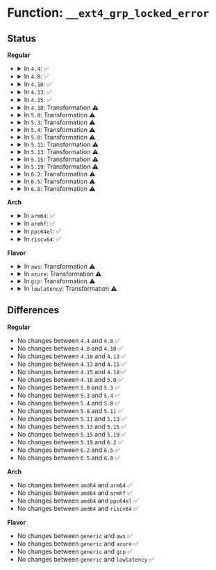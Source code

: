 # Function: <code>__ext4_grp_locked_error</code>

## Status
<b>Regular</b>
<ul>
<li>
<details>
<summary>In <code>4.4</code>: ✅</summary>

```c
void __ext4_grp_locked_error(const char *function, unsigned int line, struct super_block *sb, ext4_group_t grp, long unsigned int ino, ext4_fsblk_t block, const char *fmt, void (anon));
```

**Collision:** Unique Global

**Inline:** No

**Transformation:** False

**Instances:**

```
In fs/ext4/super.c (ffffffff812ba620)
Location: fs/ext4/super.c:660
Inline: False
Direct callers:
  - fs/ext4/mballoc.c:ext4_mb_free_metadata
  - fs/ext4/mballoc.c:ext4_mb_generate_buddy
  - fs/ext4/mballoc.c:mb_free_blocks
  - fs/ext4/mballoc.c:ext4_mb_complex_scan_group
  - fs/ext4/mballoc.c:ext4_mb_complex_scan_group
```
**Symbols:**

```
ffffffff812ba620-ffffffff812ba85f: __ext4_grp_locked_error (STB_GLOBAL)
```
</details>
</li>
<li>
<details>
<summary>In <code>4.8</code>: ✅</summary>

```c
void __ext4_grp_locked_error(const char *function, unsigned int line, struct super_block *sb, ext4_group_t grp, long unsigned int ino, ext4_fsblk_t block, const char *fmt, void (anon));
```

**Collision:** Unique Global

**Inline:** No

**Transformation:** False

**Instances:**

```
In fs/ext4/super.c (ffffffff812e9550)
Location: fs/ext4/super.c:689
Inline: False
Direct callers:
  - fs/ext4/mballoc.c:ext4_mb_free_metadata
  - fs/ext4/mballoc.c:ext4_mb_complex_scan_group
  - fs/ext4/mballoc.c:ext4_mb_complex_scan_group
  - fs/ext4/mballoc.c:mb_free_blocks
  - fs/ext4/mballoc.c:ext4_mb_generate_buddy
```
**Symbols:**

```
ffffffff812e9550-ffffffff812e978b: __ext4_grp_locked_error (STB_GLOBAL)
```
</details>
</li>
<li>
<details>
<summary>In <code>4.10</code>: ✅</summary>

```c
void __ext4_grp_locked_error(const char *function, unsigned int line, struct super_block *sb, ext4_group_t grp, long unsigned int ino, ext4_fsblk_t block, const char *fmt, void (anon));
```

**Collision:** Unique Global

**Inline:** No

**Transformation:** False

**Instances:**

```
In fs/ext4/super.c (ffffffff812ff2c0)
Location: fs/ext4/super.c:692
Inline: False
Direct callers:
  - fs/ext4/mballoc.c:ext4_mb_free_metadata
  - fs/ext4/mballoc.c:ext4_mb_complex_scan_group
  - fs/ext4/mballoc.c:ext4_mb_complex_scan_group
  - fs/ext4/mballoc.c:mb_free_blocks
  - fs/ext4/mballoc.c:ext4_mb_generate_buddy
```
**Symbols:**

```
ffffffff812ff2c0-ffffffff812ff4fb: __ext4_grp_locked_error (STB_GLOBAL)
```
</details>
</li>
<li>
<details>
<summary>In <code>4.13</code>: ✅</summary>

```c
void __ext4_grp_locked_error(const char *function, unsigned int line, struct super_block *sb, ext4_group_t grp, long unsigned int ino, ext4_fsblk_t block, const char *fmt, void (anon));
```

**Collision:** Unique Global

**Inline:** No

**Transformation:** False

**Instances:**

```
In fs/ext4/super.c (ffffffff81334090)
Location: fs/ext4/super.c:712
Inline: False
Direct callers:
  - fs/ext4/mballoc.c:ext4_mb_free_metadata
  - fs/ext4/mballoc.c:ext4_mb_complex_scan_group
  - fs/ext4/mballoc.c:ext4_mb_complex_scan_group
  - fs/ext4/mballoc.c:mb_free_blocks
  - fs/ext4/mballoc.c:ext4_mb_generate_buddy
```
**Symbols:**

```
ffffffff81334090-ffffffff813342e1: __ext4_grp_locked_error (STB_GLOBAL)
```
</details>
</li>
<li>
<details>
<summary>In <code>4.15</code>: ✅</summary>

```c
void __ext4_grp_locked_error(const char *function, unsigned int line, struct super_block *sb, ext4_group_t grp, long unsigned int ino, ext4_fsblk_t block, const char *fmt, void (anon));
```

**Collision:** Unique Global

**Inline:** No

**Transformation:** False

**Instances:**

```
In fs/ext4/super.c (ffffffff813585a0)
Location: fs/ext4/super.c:711
Inline: False
Direct callers:
  - fs/ext4/mballoc.c:ext4_mb_free_metadata
  - fs/ext4/mballoc.c:ext4_mb_complex_scan_group
  - fs/ext4/mballoc.c:ext4_mb_complex_scan_group
  - fs/ext4/mballoc.c:mb_free_blocks
  - fs/ext4/mballoc.c:ext4_mb_generate_buddy
```
**Symbols:**

```
ffffffff813585a0-ffffffff813587fe: __ext4_grp_locked_error (STB_GLOBAL)
```
</details>
</li>
<li>
<details>
<summary>In <code>4.18</code>: Transformation ⚠️</summary>

```c
void __ext4_grp_locked_error(const char *function, unsigned int line, struct super_block *sb, ext4_group_t grp, long unsigned int ino, ext4_fsblk_t block, const char *fmt, void (anon));
```

**Collision:** Unique Global

**Inline:** No

**Transformation:** True

**Instances:**

```
In fs/ext4/super.c (0)
Location: fs/ext4/super.c:717
Inline: False
Direct callers:
  - fs/ext4/mballoc.c:ext4_mb_free_metadata
  - fs/ext4/mballoc.c:ext4_mb_complex_scan_group
  - fs/ext4/mballoc.c:ext4_mb_complex_scan_group
  - fs/ext4/mballoc.c:mb_free_blocks
  - fs/ext4/mballoc.c:ext4_mb_generate_buddy
```
**Symbols:**

```
ffffffff8138bc7f-ffffffff8138bd13: __ext4_grp_locked_error.cold.143 (STB_LOCAL)
ffffffff81386ea0-ffffffff813870a1: __ext4_grp_locked_error (STB_GLOBAL)
```
</details>
</li>
<li>
<details>
<summary>In <code>5.0</code>: Transformation ⚠️</summary>

```c
void __ext4_grp_locked_error(const char *function, unsigned int line, struct super_block *sb, ext4_group_t grp, long unsigned int ino, ext4_fsblk_t block, const char *fmt, void (anon));
```

**Collision:** Unique Global

**Inline:** No

**Transformation:** True

**Instances:**

```
In fs/ext4/super.c (0)
Location: fs/ext4/super.c:759
Inline: False
Direct callers:
  - fs/ext4/mballoc.c:ext4_mb_free_metadata
  - fs/ext4/mballoc.c:ext4_mb_complex_scan_group
  - fs/ext4/mballoc.c:ext4_mb_complex_scan_group
  - fs/ext4/mballoc.c:mb_free_blocks
  - fs/ext4/mballoc.c:ext4_mb_generate_buddy
```
**Symbols:**

```
ffffffff813a47fe-ffffffff813a4892: __ext4_grp_locked_error.cold.147 (STB_LOCAL)
ffffffff8139f9b0-ffffffff8139fbb1: __ext4_grp_locked_error (STB_GLOBAL)
```
</details>
</li>
<li>
<details>
<summary>In <code>5.3</code>: Transformation ⚠️</summary>

```c
void __ext4_grp_locked_error(const char *function, unsigned int line, struct super_block *sb, ext4_group_t grp, long unsigned int ino, ext4_fsblk_t block, const char *fmt, void (anon));
```

**Collision:** Unique Global

**Inline:** No

**Transformation:** True

**Instances:**

```
In fs/ext4/super.c (0)
Location: fs/ext4/super.c:770
Inline: False
Direct callers:
  - fs/ext4/mballoc.c:ext4_mb_free_metadata
  - fs/ext4/mballoc.c:ext4_mb_complex_scan_group
  - fs/ext4/mballoc.c:ext4_mb_complex_scan_group
  - fs/ext4/mballoc.c:mb_free_blocks
  - fs/ext4/mballoc.c:ext4_mb_generate_buddy
```
**Symbols:**

```
ffffffff813ce9dc-ffffffff813cea71: __ext4_grp_locked_error.cold (STB_LOCAL)
ffffffff813c9cd0-ffffffff813c9eab: __ext4_grp_locked_error (STB_GLOBAL)
```
</details>
</li>
<li>
<details>
<summary>In <code>5.4</code>: Transformation ⚠️</summary>

```c
void __ext4_grp_locked_error(const char *function, unsigned int line, struct super_block *sb, ext4_group_t grp, long unsigned int ino, ext4_fsblk_t block, const char *fmt, void (anon));
```

**Collision:** Unique Global

**Inline:** No

**Transformation:** True

**Instances:**

```
In fs/ext4/super.c (0)
Location: fs/ext4/super.c:765
Inline: False
Direct callers:
  - fs/ext4/mballoc.c:ext4_mb_free_metadata
  - fs/ext4/mballoc.c:ext4_mb_complex_scan_group
  - fs/ext4/mballoc.c:ext4_mb_complex_scan_group
  - fs/ext4/mballoc.c:mb_free_blocks
  - fs/ext4/mballoc.c:ext4_mb_generate_buddy
```
**Symbols:**

```
ffffffff813e809b-ffffffff813e8130: __ext4_grp_locked_error.cold (STB_LOCAL)
ffffffff813e2fd0-ffffffff813e31ab: __ext4_grp_locked_error (STB_GLOBAL)
```
</details>
</li>
<li>
<details>
<summary>In <code>5.8</code>: Transformation ⚠️</summary>

```c
void __ext4_grp_locked_error(const char *function, unsigned int line, struct super_block *sb, ext4_group_t grp, long unsigned int ino, ext4_fsblk_t block, const char *fmt, void (anon));
```

**Collision:** Unique Global

**Inline:** No

**Transformation:** True

**Instances:**

```
In fs/ext4/super.c (0)
Location: fs/ext4/super.c:796
Inline: False
Direct callers:
  - fs/ext4/mballoc.c:ext4_mb_complex_scan_group
  - fs/ext4/mballoc.c:ext4_mb_complex_scan_group
  - fs/ext4/mballoc.c:ext4_mb_simple_scan_group
  - fs/ext4/mballoc.c:mb_free_blocks
  - fs/ext4/mballoc.c:ext4_mb_generate_buddy
```
**Symbols:**

```
ffffffff81434c44-ffffffff81434cd4: __ext4_grp_locked_error.cold (STB_LOCAL)
ffffffff81430580-ffffffff81430742: __ext4_grp_locked_error (STB_GLOBAL)
```
</details>
</li>
<li>
<details>
<summary>In <code>5.11</code>: Transformation ⚠️</summary>

```c
void __ext4_grp_locked_error(const char *function, unsigned int line, struct super_block *sb, ext4_group_t grp, long unsigned int ino, ext4_fsblk_t block, const char *fmt, void (anon));
```

**Collision:** Unique Global

**Inline:** No

**Transformation:** True

**Instances:**

```
In fs/ext4/super.c (0)
Location: fs/ext4/super.c:952
Inline: False
Direct callers:
  - fs/ext4/mballoc.c:ext4_mb_complex_scan_group
  - fs/ext4/mballoc.c:ext4_mb_complex_scan_group
  - fs/ext4/mballoc.c:ext4_mb_simple_scan_group
  - fs/ext4/mballoc.c:mb_free_blocks
  - fs/ext4/mballoc.c:ext4_mb_generate_buddy
```
**Symbols:**

```
ffffffff81beca3e-ffffffff81becad7: __ext4_grp_locked_error.cold (STB_LOCAL)
ffffffff814492d0-ffffffff814494d1: __ext4_grp_locked_error (STB_GLOBAL)
```
</details>
</li>
<li>
<details>
<summary>In <code>5.13</code>: Transformation ⚠️</summary>

```c
void __ext4_grp_locked_error(const char *function, unsigned int line, struct super_block *sb, ext4_group_t grp, long unsigned int ino, ext4_fsblk_t block, const char *fmt, void (anon));
```

**Collision:** Unique Global

**Inline:** No

**Transformation:** True

**Instances:**

```
In fs/ext4/super.c (0)
Location: fs/ext4/super.c:961
Inline: False
Direct callers:
  - fs/ext4/mballoc.c:ext4_mb_complex_scan_group
  - fs/ext4/mballoc.c:ext4_mb_complex_scan_group
  - fs/ext4/mballoc.c:ext4_mb_simple_scan_group
  - fs/ext4/mballoc.c:mb_find_extent
  - fs/ext4/mballoc.c:mb_free_blocks
  - fs/ext4/mballoc.c:ext4_mb_generate_buddy
```
**Symbols:**

```
ffffffff81bdeaee-ffffffff81bdeb87: __ext4_grp_locked_error.cold (STB_LOCAL)
ffffffff8144ec50-ffffffff8144ee50: __ext4_grp_locked_error (STB_GLOBAL)
```
</details>
</li>
<li>
<details>
<summary>In <code>5.15</code>: Transformation ⚠️</summary>

```c
void __ext4_grp_locked_error(const char *function, unsigned int line, struct super_block *sb, ext4_group_t grp, long unsigned int ino, ext4_fsblk_t block, const char *fmt, void (anon));
```

**Collision:** Unique Global

**Inline:** No

**Transformation:** True

**Instances:**

```
In fs/ext4/super.c (0)
Location: fs/ext4/super.c:960
Inline: False
Direct callers:
  - fs/ext4/mballoc.c:ext4_mb_complex_scan_group
  - fs/ext4/mballoc.c:ext4_mb_complex_scan_group
  - fs/ext4/mballoc.c:ext4_mb_simple_scan_group
  - fs/ext4/mballoc.c:mb_find_extent
  - fs/ext4/mballoc.c:mb_free_blocks
  - fs/ext4/mballoc.c:ext4_mb_generate_buddy
```
**Symbols:**

```
ffffffff81ccdc6d-ffffffff81ccdd06: __ext4_grp_locked_error.cold (STB_LOCAL)
ffffffff814a2790-ffffffff814a298d: __ext4_grp_locked_error (STB_GLOBAL)
```
</details>
</li>
<li>
<details>
<summary>In <code>5.19</code>: Transformation ⚠️</summary>

```c
void __ext4_grp_locked_error(const char *function, unsigned int line, struct super_block *sb, ext4_group_t grp, long unsigned int ino, ext4_fsblk_t block, const char *fmt, void (anon));
```

**Collision:** Unique Global

**Inline:** No

**Transformation:** True

**Instances:**

```
In fs/ext4/super.c (0)
Location: fs/ext4/super.c:992
Inline: False
Direct callers:
  - fs/ext4/mballoc.c:ext4_mb_complex_scan_group
  - fs/ext4/mballoc.c:ext4_mb_complex_scan_group
  - fs/ext4/mballoc.c:ext4_mb_simple_scan_group
  - fs/ext4/mballoc.c:mb_find_extent
  - fs/ext4/mballoc.c:mb_free_blocks
  - fs/ext4/mballoc.c:ext4_mb_generate_buddy
```
**Symbols:**

```
ffffffff81e80bbd-ffffffff81e80c9c: __ext4_grp_locked_error.cold (STB_LOCAL)
ffffffff81529b10-ffffffff81529db1: __ext4_grp_locked_error (STB_GLOBAL)
```
</details>
</li>
<li>
<details>
<summary>In <code>6.2</code>: Transformation ⚠️</summary>

```c
void __ext4_grp_locked_error(const char *function, unsigned int line, struct super_block *sb, ext4_group_t grp, long unsigned int ino, ext4_fsblk_t block, const char *fmt, void (anon));
```

**Collision:** Unique Global

**Inline:** No

**Transformation:** True

**Instances:**

```
In fs/ext4/super.c (0)
Location: fs/ext4/super.c:985
Inline: False
Direct callers:
  - fs/ext4/mballoc.c:ext4_mb_complex_scan_group
  - fs/ext4/mballoc.c:ext4_mb_complex_scan_group
  - fs/ext4/mballoc.c:ext4_mb_simple_scan_group
  - fs/ext4/mballoc.c:mb_find_extent
  - fs/ext4/mballoc.c:mb_free_blocks
  - fs/ext4/mballoc.c:ext4_mb_generate_buddy
```
**Symbols:**

```
ffffffff82070b98-ffffffff82070bf6: __ext4_grp_locked_error.cold (STB_LOCAL)
ffffffff815c8390-ffffffff815c86e3: __ext4_grp_locked_error (STB_GLOBAL)
```
</details>
</li>
<li>
<details>
<summary>In <code>6.5</code>: Transformation ⚠️</summary>

```c
void __ext4_grp_locked_error(const char *function, unsigned int line, struct super_block *sb, ext4_group_t grp, long unsigned int ino, ext4_fsblk_t block, const char *fmt, void (anon));
```

**Collision:** Unique Global

**Inline:** No

**Transformation:** True

**Instances:**

```
In fs/ext4/super.c (0)
Location: fs/ext4/super.c:985
Inline: False
Direct callers:
  - fs/ext4/mballoc.c:ext4_mb_free_metadata
  - fs/ext4/mballoc.c:ext4_mb_complex_scan_group
  - fs/ext4/mballoc.c:ext4_mb_complex_scan_group
  - fs/ext4/mballoc.c:ext4_mb_simple_scan_group
  - fs/ext4/mballoc.c:mb_find_extent
  - fs/ext4/mballoc.c:mb_free_blocks
  - fs/ext4/mballoc.c:ext4_mb_generate_buddy
```
**Symbols:**

```
ffffffff820f0998-ffffffff820f09f6: __ext4_grp_locked_error.cold (STB_LOCAL)
ffffffff816001a0-ffffffff816004f0: __ext4_grp_locked_error (STB_GLOBAL)
```
</details>
</li>
<li>
<details>
<summary>In <code>6.8</code>: Transformation ⚠️</summary>

```c
void __ext4_grp_locked_error(const char *function, unsigned int line, struct super_block *sb, ext4_group_t grp, long unsigned int ino, ext4_fsblk_t block, const char *fmt, void (anon));
```

**Collision:** Unique Global

**Inline:** No

**Transformation:** True

**Instances:**

```
In fs/ext4/super.c (0)
Location: fs/ext4/super.c:1054
Inline: False
Direct callers:
  - fs/ext4/mballoc.c:ext4_mb_free_metadata
  - fs/ext4/mballoc.c:ext4_mb_release_inode_pa
  - fs/ext4/mballoc.c:ext4_mb_complex_scan_group
  - fs/ext4/mballoc.c:ext4_mb_complex_scan_group
  - fs/ext4/mballoc.c:ext4_mb_simple_scan_group
  - fs/ext4/mballoc.c:mb_find_extent
  - fs/ext4/mballoc.c:mb_free_blocks
  - fs/ext4/mballoc.c:ext4_mb_generate_buddy
```
**Symbols:**

```
ffffffff821cdb4f-ffffffff821cdbad: __ext4_grp_locked_error.cold (STB_LOCAL)
ffffffff81638ef0-ffffffff81639240: __ext4_grp_locked_error (STB_GLOBAL)
```
</details>
</li>
</ul>
<b>Arch</b>
<ul>
<li>
<details>
<summary>In <code>arm64</code>: ✅</summary>

```c
void __ext4_grp_locked_error(const char *function, unsigned int line, struct super_block *sb, ext4_group_t grp, long unsigned int ino, ext4_fsblk_t block, const char *fmt, void (anon));
```

**Collision:** Unique Global

**Inline:** No

**Transformation:** False

**Instances:**

```
In fs/ext4/super.c (ffff8000104bc3d0)
Location: fs/ext4/super.c:765
Inline: False
Direct callers:
  - fs/ext4/mballoc.c:ext4_mb_free_metadata
  - fs/ext4/mballoc.c:ext4_mb_complex_scan_group
  - fs/ext4/mballoc.c:ext4_mb_complex_scan_group
  - fs/ext4/mballoc.c:mb_free_blocks
  - fs/ext4/mballoc.c:ext4_mb_generate_buddy
```
**Symbols:**

```
ffff8000104bc3d0-ffff8000104bc708: __ext4_grp_locked_error (STB_GLOBAL)
```
</details>
</li>
<li>
<details>
<summary>In <code>armhf</code>: ✅</summary>

```c
void __ext4_grp_locked_error(const char *function, unsigned int line, struct super_block *sb, ext4_group_t grp, long unsigned int ino, ext4_fsblk_t block, const char *fmt, void (anon));
```

**Collision:** Unique Global

**Inline:** No

**Transformation:** False

**Instances:**

```
In fs/ext4/super.c (c067fa8c)
Location: fs/ext4/super.c:765
Inline: False
Direct callers:
  - fs/ext4/mballoc.c:ext4_mb_free_metadata
  - fs/ext4/mballoc.c:ext4_mb_release_inode_pa
  - fs/ext4/mballoc.c:ext4_mb_complex_scan_group
  - fs/ext4/mballoc.c:ext4_mb_complex_scan_group
  - fs/ext4/mballoc.c:mb_free_blocks
  - fs/ext4/mballoc.c:ext4_mb_generate_buddy
```
**Symbols:**

```
c067fa8c-c067fd84: __ext4_grp_locked_error (STB_GLOBAL)
```
</details>
</li>
<li>
<details>
<summary>In <code>ppc64el</code>: ✅</summary>

```c
void __ext4_grp_locked_error(const char *function, unsigned int line, struct super_block *sb, ext4_group_t grp, long unsigned int ino, ext4_fsblk_t block, const char *fmt, void (anon));
```

**Collision:** Unique Global

**Inline:** No

**Transformation:** False

**Instances:**

```
In fs/ext4/super.c (c0000000005f2150)
Location: fs/ext4/super.c:765
Inline: False
Direct callers:
  - fs/ext4/mballoc.c:ext4_mb_free_metadata
  - fs/ext4/mballoc.c:ext4_mb_complex_scan_group
  - fs/ext4/mballoc.c:ext4_mb_complex_scan_group
  - fs/ext4/mballoc.c:mb_free_blocks
  - fs/ext4/mballoc.c:ext4_mb_generate_buddy
```
**Symbols:**

```
c0000000005f2150-c0000000005f2488: __ext4_grp_locked_error (STB_GLOBAL)
```
</details>
</li>
<li>
<details>
<summary>In <code>riscv64</code>: ✅</summary>

```c
void __ext4_grp_locked_error(const char *function, unsigned int line, struct super_block *sb, ext4_group_t grp, long unsigned int ino, ext4_fsblk_t block, const char *fmt, void (anon));
```

**Collision:** Unique Global

**Inline:** No

**Transformation:** False

**Instances:**

```
In fs/ext4/super.c (ffffffe0003381fe)
Location: fs/ext4/super.c:765
Inline: False
Direct callers:
  - fs/ext4/mballoc.c:ext4_mb_free_metadata
  - fs/ext4/mballoc.c:ext4_mb_complex_scan_group
  - fs/ext4/mballoc.c:ext4_mb_complex_scan_group
  - fs/ext4/mballoc.c:mb_free_blocks
  - fs/ext4/mballoc.c:ext4_mb_generate_buddy
```
**Symbols:**

```
ffffffe0003381fe-ffffffe00033844a: __ext4_grp_locked_error (STB_GLOBAL)
```
</details>
</li>
</ul>
<b>Flavor</b>
<ul>
<li>
<details>
<summary>In <code>aws</code>: Transformation ⚠️</summary>

```c
void __ext4_grp_locked_error(const char *function, unsigned int line, struct super_block *sb, ext4_group_t grp, long unsigned int ino, ext4_fsblk_t block, const char *fmt, void (anon));
```

**Collision:** Unique Global

**Inline:** No

**Transformation:** True

**Instances:**

```
In fs/ext4/super.c (0)
Location: fs/ext4/super.c:765
Inline: False
Direct callers:
  - fs/ext4/mballoc.c:ext4_mb_free_metadata
  - fs/ext4/mballoc.c:ext4_mb_complex_scan_group
  - fs/ext4/mballoc.c:ext4_mb_complex_scan_group
  - fs/ext4/mballoc.c:mb_free_blocks
  - fs/ext4/mballoc.c:ext4_mb_generate_buddy
```
**Symbols:**

```
ffffffff813e067b-ffffffff813e0710: __ext4_grp_locked_error.cold (STB_LOCAL)
ffffffff813db5b0-ffffffff813db78b: __ext4_grp_locked_error (STB_GLOBAL)
```
</details>
</li>
<li>
<details>
<summary>In <code>azure</code>: Transformation ⚠️</summary>

```c
void __ext4_grp_locked_error(const char *function, unsigned int line, struct super_block *sb, ext4_group_t grp, long unsigned int ino, ext4_fsblk_t block, const char *fmt, void (anon));
```

**Collision:** Unique Global

**Inline:** No

**Transformation:** True

**Instances:**

```
In fs/ext4/super.c (0)
Location: fs/ext4/super.c:765
Inline: False
Direct callers:
  - fs/ext4/mballoc.c:ext4_mb_free_metadata
  - fs/ext4/mballoc.c:ext4_mb_complex_scan_group
  - fs/ext4/mballoc.c:ext4_mb_complex_scan_group
  - fs/ext4/mballoc.c:mb_free_blocks
  - fs/ext4/mballoc.c:ext4_mb_generate_buddy
```
**Symbols:**

```
ffffffff813d10fb-ffffffff813d1190: __ext4_grp_locked_error.cold (STB_LOCAL)
ffffffff813cc030-ffffffff813cc20b: __ext4_grp_locked_error (STB_GLOBAL)
```
</details>
</li>
<li>
<details>
<summary>In <code>gcp</code>: Transformation ⚠️</summary>

```c
void __ext4_grp_locked_error(const char *function, unsigned int line, struct super_block *sb, ext4_group_t grp, long unsigned int ino, ext4_fsblk_t block, const char *fmt, void (anon));
```

**Collision:** Unique Global

**Inline:** No

**Transformation:** True

**Instances:**

```
In fs/ext4/super.c (0)
Location: fs/ext4/super.c:765
Inline: False
Direct callers:
  - fs/ext4/mballoc.c:ext4_mb_free_metadata
  - fs/ext4/mballoc.c:ext4_mb_complex_scan_group
  - fs/ext4/mballoc.c:ext4_mb_complex_scan_group
  - fs/ext4/mballoc.c:mb_free_blocks
  - fs/ext4/mballoc.c:ext4_mb_generate_buddy
```
**Symbols:**

```
ffffffff813dd9fb-ffffffff813dda90: __ext4_grp_locked_error.cold (STB_LOCAL)
ffffffff813d8a50-ffffffff813d8c2b: __ext4_grp_locked_error (STB_GLOBAL)
```
</details>
</li>
<li>
<details>
<summary>In <code>lowlatency</code>: Transformation ⚠️</summary>

```c
void __ext4_grp_locked_error(const char *function, unsigned int line, struct super_block *sb, ext4_group_t grp, long unsigned int ino, ext4_fsblk_t block, const char *fmt, void (anon));
```

**Collision:** Unique Global

**Inline:** No

**Transformation:** True

**Instances:**

```
In fs/ext4/super.c (0)
Location: fs/ext4/super.c:765
Inline: False
Direct callers:
  - fs/ext4/mballoc.c:ext4_mb_free_metadata
  - fs/ext4/mballoc.c:ext4_mb_complex_scan_group
  - fs/ext4/mballoc.c:ext4_mb_complex_scan_group
  - fs/ext4/mballoc.c:mb_free_blocks
  - fs/ext4/mballoc.c:ext4_mb_generate_buddy
```
**Symbols:**

```
ffffffff813f2e27-ffffffff813f2ebc: __ext4_grp_locked_error.cold (STB_LOCAL)
ffffffff813edcf0-ffffffff813edee2: __ext4_grp_locked_error (STB_GLOBAL)
```
</details>
</li>
</ul>

## Differences
<b>Regular</b>
<ul>
<li>
No changes between <code>4.4</code> and <code>4.8</code> ✅
</li>
<li>
No changes between <code>4.8</code> and <code>4.10</code> ✅
</li>
<li>
No changes between <code>4.10</code> and <code>4.13</code> ✅
</li>
<li>
No changes between <code>4.13</code> and <code>4.15</code> ✅
</li>
<li>
No changes between <code>4.15</code> and <code>4.18</code> ✅
</li>
<li>
No changes between <code>4.18</code> and <code>5.0</code> ✅
</li>
<li>
No changes between <code>5.0</code> and <code>5.3</code> ✅
</li>
<li>
No changes between <code>5.3</code> and <code>5.4</code> ✅
</li>
<li>
No changes between <code>5.4</code> and <code>5.8</code> ✅
</li>
<li>
No changes between <code>5.8</code> and <code>5.11</code> ✅
</li>
<li>
No changes between <code>5.11</code> and <code>5.13</code> ✅
</li>
<li>
No changes between <code>5.13</code> and <code>5.15</code> ✅
</li>
<li>
No changes between <code>5.15</code> and <code>5.19</code> ✅
</li>
<li>
No changes between <code>5.19</code> and <code>6.2</code> ✅
</li>
<li>
No changes between <code>6.2</code> and <code>6.5</code> ✅
</li>
<li>
No changes between <code>6.5</code> and <code>6.8</code> ✅
</li>
</ul>
<b>Arch</b>
<ul>
<li>
No changes between <code>amd64</code> and <code>arm64</code> ✅
</li>
<li>
No changes between <code>amd64</code> and <code>armhf</code> ✅
</li>
<li>
No changes between <code>amd64</code> and <code>ppc64el</code> ✅
</li>
<li>
No changes between <code>amd64</code> and <code>riscv64</code> ✅
</li>
</ul>
<b>Flavor</b>
<ul>
<li>
No changes between <code>generic</code> and <code>aws</code> ✅
</li>
<li>
No changes between <code>generic</code> and <code>azure</code> ✅
</li>
<li>
No changes between <code>generic</code> and <code>gcp</code> ✅
</li>
<li>
No changes between <code>generic</code> and <code>lowlatency</code> ✅
</li>
</ul>
